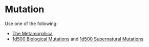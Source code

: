 
# Mutation

Use one of the following:

* [The Metamorphica](http://www.drivethrurpg.com/product/115703/The-Metamorphica-Classic-Edition)
* [1d500 Biological Mutations](https://coinsandscrolls.blogspot.ca/2018/01/osr-1d500-biological-mutations.html) and [1d500 Supernatural Mutations](https://coinsandscrolls.blogspot.com/2018/04/osr-1d500-supernatural-mutations.html)

